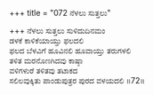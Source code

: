 +++
title = "072 ನೆಳಲು ಸುತ್ತಲು"

+++
ನೆಳಲು ಸುತ್ತಲು ಸುಳಿದುದಿನಮಂ  
ಡಳಕೆ ಕಾಳಿಕೆಯಾಯ್ತು ಫಲದಲಿ  
ಫಲದ ಬೆಳವಿಗೆ ಹೂವಿನಲಿ ಹೂವಾಯ್ತು ತರುಗಳಲಿ  
ತಳಿತ ಮರನೊಣಗಿದವು ಕಾಷ್ಠಾ  
ವಳಿಗಳುರೆ ತಳಿತವು ತಟಾಕದ  
ಸಲಿಲವುಕ್ಕಿತು ಪಾಂಡುಪುತ್ರರ ಪುರದ ವಳಯದಲಿ   ॥72॥